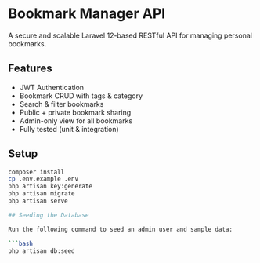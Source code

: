 # Bookmark Manager API

A secure and scalable Laravel 12-based RESTful API for managing personal bookmarks.

## Features

- JWT Authentication
- Bookmark CRUD with tags & category
- Search & filter bookmarks
- Public + private bookmark sharing
- Admin-only view for all bookmarks
- Fully tested (unit & integration)

## Setup

```bash
composer install
cp .env.example .env
php artisan key:generate
php artisan migrate
php artisan serve

## Seeding the Database

Run the following command to seed an admin user and sample data:

```bash
php artisan db:seed

